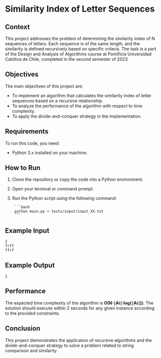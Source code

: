 # Similarity Index of Letter Sequences

## Context

This project addresses the problem of determining the similarity index of N sequences of letters. Each sequence is of the same length, and the similarity is defined recursively based on specific criteria. The task is a part of the Design and Analysis of Algorithms course at Pontificia Universidad Católica de Chile, completed in the second semester of 2023.

## Objectives

The main objectives of this project are:
- To implement an algorithm that calculates the similarity index of letter sequences based on a recursive relationship.
- To analyze the performance of the algorithm with respect to time complexity.
- To apply the divide-and-conquer strategy in the implementation.

## Requirements

To run this code, you need:
- Python 3.x installed on your machine.

## How to Run

1. Clone the repository or copy the code into a Python environment.

2. Open your terminal or command prompt.

3. Run the Python script using the following command:

        ```bash
        python main.py < tests/input/input_XX.txt
        ```

## Example Input

```plaintext
2
frff
ffrf
```

## Example Output

```plaintext
1
```

## Performance

The expected time complexity of the algorithm is **O(N⋅∣Ai∣⋅log(∣Ai∣))**. The solution should execute within 2 seconds for any given instance according to the provided constraints.

## Conclusion

This project demonstrates the application of recursive algorithms and the divide-and-conquer strategy to solve a problem related to string comparison and similarity.